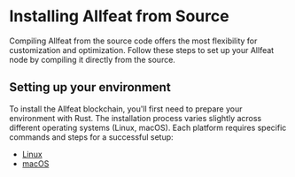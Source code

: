 # Installing Allfeat from Source

Compiling Allfeat from the source code offers the most flexibility for customization and optimization. Follow these steps to set up your Allfeat node by compiling it directly from the source.

## Setting up your environment

To install the Allfeat blockchain, you'll first need to prepare your environment with Rust.
The installation process varies slightly across different operating systems (Linux, macOS). 
Each platform requires specific commands and steps for a successful setup:

- [Linux](linux.md)
- [macOS](macos.md)